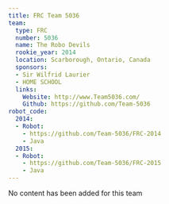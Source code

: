 ```yaml
---
title: FRC Team 5036
team:
  type: FRC
  number: 5036
  name: The Robo Devils
  rookie_year: 2014
  location: Scarborough, Ontario, Canada
  sponsors:
  - Sir Wilfrid Laurier
  - HOME SCHOOL
  links:
    Website: http://www.Team5036.com/
    Github: https://github.com/Team-5036
robot_code:
  2014:
  - Robot:
    - https://github.com/Team-5036/FRC-2014
    - Java
  2015:
  - Robot:
    - https://github.com/Team-5036/FRC-2015
    - Java
---
```


No content has been added for this team